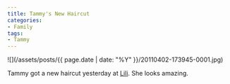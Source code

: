 ```yaml
---
title: Tammy's New Haircut
categories:
- Family
tags:
- Tammy
---
```


![](/assets/posts/{{ page.date | date: "%Y" }}/20110402-173945-0001.jpg)
  



Tammy got a new haircut yesterday at [Lili](http://salonlili.com/). She looks amazing.

